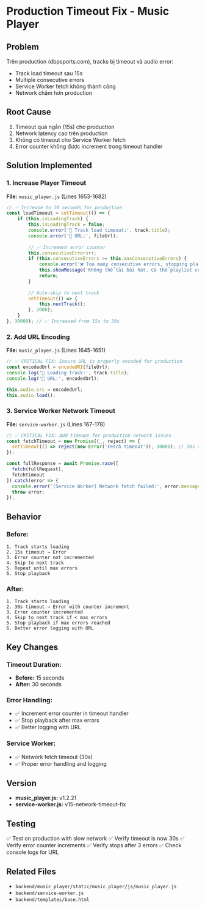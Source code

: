 # Production Timeout Fix - Music Player

## Problem
Trên production (dbpsports.com), tracks bị timeout và audio error:
- Track load timeout sau 15s
- Multiple consecutive errors
- Service Worker fetch không thành công
- Network chậm hơn production

## Root Cause
1. Timeout quá ngắn (15s) cho production
2. Network latency cao trên production
3. Không có timeout cho Service Worker fetch
4. Error counter không được increment trong timeout handler

## Solution Implemented

### 1. Increase Player Timeout
**File:** `music_player.js` (Lines 1653-1682)

```javascript
// ✅ Increase to 30 seconds for production
const loadTimeout = setTimeout(() => {
    if (this.isLoadingTrack) {
        this.isLoadingTrack = false;
        console.error('🚨 Track load timeout:', track.title);
        console.error('🚨 URL:', fileUrl);
        
        // ✅ Increment error counter
        this.consecutiveErrors++;
        if (this.consecutiveErrors >= this.maxConsecutiveErrors) {
            console.error('❌ Too many consecutive errors, stopping playback');
            this.showMessage('Không thể tải bài hát. Có thể playlist có vấn đề.', 'error');
            return;
        }
        
        // Auto-skip to next track
        setTimeout(() => {
            this.nextTrack();
        }, 2000);
    }
}, 30000); // ✅ Increased from 15s to 30s
```

### 2. Add URL Encoding
**File:** `music_player.js` (Lines 1645-1651)

```javascript
// ✅ CRITICAL FIX: Ensure URL is properly encoded for production
const encodedUrl = encodeURI(fileUrl);
console.log('🎵 Loading track:', track.title);
console.log('📂 URL:', encodedUrl);

this.audio.src = encodedUrl;
this.audio.load();
```

### 3. Service Worker Network Timeout
**File:** `service-worker.js` (Lines 167-178)

```javascript
// ✅ CRITICAL FIX: Add timeout for production network issues
const fetchTimeout = new Promise((_, reject) => {
  setTimeout(() => reject(new Error('Fetch timeout')), 30000); // 30s timeout
});

const fullResponse = await Promise.race([
  fetch(fullRequest),
  fetchTimeout
]).catch(error => {
  console.error('[Service Worker] Network fetch failed:', error.message);
  throw error;
});
```

## Behavior

### Before:
```
1. Track starts loading
2. 15s timeout → Error
3. Error counter not incremented
4. Skip to next track
5. Repeat until max errors
6. Stop playback
```

### After:
```
1. Track starts loading
2. 30s timeout → Error with counter increment
3. Error counter incremented
4. Skip to next track if < max errors
5. Stop playback if max errors reached
6. Better error logging with URL
```

## Key Changes

### Timeout Duration:
- **Before:** 15 seconds
- **After:** 30 seconds

### Error Handling:
- ✅ Increment error counter in timeout handler
- ✅ Stop playback after max errors
- ✅ Better logging with URL

### Service Worker:
- ✅ Network fetch timeout (30s)
- ✅ Proper error handling and logging

## Version
- **music_player.js:** v1.2.21
- **service-worker.js:** v15-network-timeout-fix

## Testing
✅ Test on production with slow network
✅ Verify timeout is now 30s
✅ Verify error counter increments
✅ Verify stops after 3 errors
✅ Check console logs for URL

## Related Files
- `backend/music_player/static/music_player/js/music_player.js`
- `backend/service-worker.js`
- `backend/templates/base.html`
